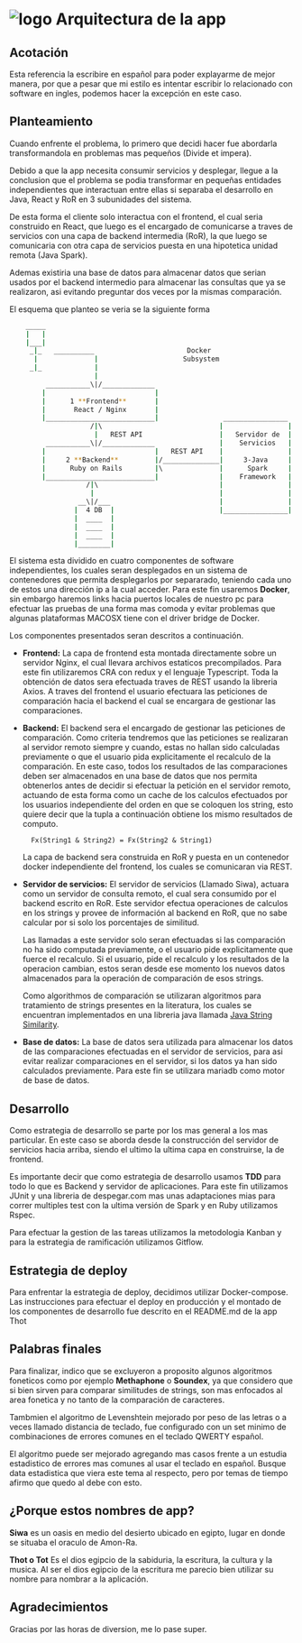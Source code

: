 # ![logo](https://github.com/LemontechSA/test-fullstack-angelo-calvo/blob/develop/practical/thot-ui/src/assets/head-thot.png) Arquitectura de la app

## Acotación

Esta referencia la escribire en español para poder explayarme de mejor manera, por que a pesar que mi estilo es intentar escribir lo relacionado con software en ingles, podemos hacer la excepción en este caso.

## Planteamiento

Cuando enfrente el problema, lo primero que decidi hacer fue abordarla transformandola en problemas mas pequeños (Divide et impera). 

Debido a que la app necesita consumir servicios y desplegar, llegue a la conclusion que el problema se podia transformar en pequeñas entidades independientes que interactuan entre ellas si separaba el desarrollo en Java, React y RoR en 3 subunidades del sistema. 

De esta forma el cliente solo interactua con el frontend, el cual seria construido en React, que luego es el encargado de comunicarse a traves de servicios con una capa de backend intermedia (RoR), la que luego se comunicaria con otra capa de servicios puesta en una hipotetica unidad remota (Java Spark). 

Ademas existiria una base de datos para almacenar datos que serian usados por el backend intermedio para almacenar las consultas que ya se realizaron, asi evitando preguntar dos veces por la mismas comparación.

El esquema que planteo se veria se la siguiente forma

```bash
    _____
    |   |
    |___|
     _|_   __________                       Docker
      |              |                     Subsystem
     _|_             |  
                     |
         ___________\|/_____________
        |                           |                   
        |      1 **Frontend**       |
        |       React / Nginx       |
        |___________________________|                ________________
                    /|\                             |                |
                     |   REST API                   |   Servidor de  |
         ___________\|/_____________                |    Servicios   |
        |                           |   REST API    |                |
        |     2 **Backend**         |/______________|     3-Java     |
        |      Ruby on Rails        |\              |      Spark     |
        |___________________________|               |    Framework   |
                   /|\                              |                |
                    |                               |                |
                 __\|/___                           |                |
                |  4 DB  |                          |________________| 
                |  ____  |
                |  ____  |
                |  ____  |
                |________|

```
El sistema esta dividido en cuatro componentes de software independientes, los cuales seran desplegados en un sistema de contenedores que permita desplegarlos por separarado, teniendo cada uno de estos una dirección ip a la cual acceder. Para este fin usaremos **Docker**, sin embargo haremos links hacia puertos locales de nuestro pc para efectuar las pruebas de una forma mas comoda y evitar problemas que algunas plataformas MACOSX tiene con el driver bridge de Docker.

Los componentes presentados seran descritos a continuación.

- **Frontend:** La capa de frontend esta montada directamente sobre un servidor Nginx, el cual llevara archivos estaticos precompilados. Para este fin utilizaremos CRA con redux y el lenguaje Typescript. Toda la obtención de datos sera efectuada traves de REST usando la libreria Axios. A traves del frontend el usuario efectuara las peticiones de comparación hacia el backend el cual se encargara de gestionar las comparaciones.

- **Backend:** El backend sera el encargado de gestionar las peticiones de comparación. Como criteria tendremos que las peticiones se realizaran al servidor remoto siempre y cuando, estas no hallan sido calculadas previamente o que el usuario pida explicitamente el recalculo de la comparación. En este caso, todos los resultados de las comparaciones deben ser almacenados en una base de datos que nos permita obtenerlos antes de decidir si efectuar la petición en el servidor remoto, actuando de esta forma como un cache de los calculos efectuados por los usuarios independiente del orden en que se coloquen los string, esto quiere decir que la tupla a continuación obtiene los mismo resultados de computo.

        Fx(String1 & String2) = Fx(String2 & String1) 

  La capa de backend sera construida en RoR y puesta en un contenedor docker independiente del frontend, los cuales se comunicaran via REST.

- **Servidor de servicios:** El servidor de servicios (Llamado Siwa), actuara como un servidor de consulta remoto, el cual sera consumido por el backend escrito en RoR. Este servidor efectua operaciones de calculos en los strings y provee de información al backend en RoR, que no sabe calcular por si solo los porcentajes de similitud. 

   Las llamadas a este servidor solo seran efectuadas si las comparación no ha sido computada previamente, o el usuario pide explicitamente que fuerce el recalculo. Si el usuario, pide el recalculo y los resultados de la operacion cambian, estos seran desde ese momento los nuevos datos almacenados para la operación de comparación de esos strings. 

   Como algorithmos de comparación se utilizaran algoritmos para tratamiento de strings presentes en la literatura, los cuales se encuentran implementados en una libreria java llamada [Java String Similarity](https://github.com/tdebatty/java-string-similarity).

- **Base de datos:** La base de datos sera utilizada para almacenar los datos de las comparaciones efectuadas en el servidor de servicios, para asi evitar realizar comparaciones en el servidor, si los datos ya han sido calculados previamente. Para este fin se utilizara mariadb como motor de base de datos.

## Desarrollo

Como estrategia de desarrollo se parte por los mas general a los mas particular. En este caso se aborda desde la construcción del servidor de servicios hacia arriba, siendo el ultimo la ultima capa en construirse, la de frontend. 

Es importante decir que como estrategia de desarrollo usamos **TDD** para todo lo que es Backend y servidor de aplicaciones. Para este fin utilizamos JUnit y una libreria de despegar.com mas unas adaptaciones mias para correr multiples test con la ultima versión de Spark y en Ruby utilizamos Rspec.

Para efectuar la gestion de las tareas utilizamos la metodologia Kanban y para la estrategia de ramificación utilizamos Gitflow.

## Estrategia de deploy

Para enfrentar la estrategia de deploy, decidimos utilizar Docker-compose.
Las instrucciones para efectuar el deploy en producción y el montado de los componentes de desarrollo fue descrito en el README.md de la app Thot

## Palabras finales

Para finalizar, indico que se excluyeron a proposito algunos algoritmos foneticos como por ejemplo **Methaphone** o **Soundex**, ya que considero que si bien sirven para comparar similitudes de strings, son mas enfocados al area fonetica y no tanto de la comparación de caracteres. 

Tambmien el algoritmo de Levenshtein mejorado por peso de las letras o a veces llamado distancia de teclado, fue configurado con un set minimo de combinaciones de errores comunes en el teclado QWERTY español. 

El algoritmo puede ser mejorado agregando mas casos frente a un estudia estadistico de errores mas comunes al usar el teclado en español. Busque data estadistica que viera este tema al respecto, pero por temas de tiempo afirmo que quedo al debe con esto.

## ¿Porque estos nombres de app?

**Siwa** es un oasis en medio del desierto ubicado en egipto, lugar en donde se situaba el oraculo de Amon-Ra.

**Thot o Tot** Es el dios egipcio de la sabiduria, la escritura, la cultura y la musica. Al ser el dios egipcio de la escritura me parecio bien utilizar su nombre para nombrar a la aplicación.

## Agradecimientos

Gracias por las horas de diversion, me lo pase super.

